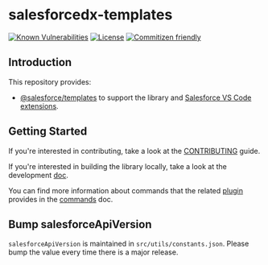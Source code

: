 # salesforcedx-templates

[![Known Vulnerabilities](https://snyk.io/test/github/forcedotcom/salesforcedx-templates/badge.svg)](https://snyk.io/test/github/forcedotcom/salesforcedx-templates)
[![License](https://img.shields.io/npm/l/salesforcedx-templates.svg)](https://github.com/forcedotcom/salesforcedx-templates/blob/master/package.json)
[![Commitizen friendly](https://img.shields.io/badge/commitizen-friendly-brightgreen.svg)](http://commitizen.github.io/cz-cli/)

## Introduction

This repository provides:

- [@salesforce/templates](https://www.npmjs.com/package/@salesforce/templates) to support the library and [Salesforce VS Code extensions](https://github.com/forcedotcom/salesforcedx-vscode/).

## Getting Started

If you're interested in contributing, take a look at the [CONTRIBUTING](CONTRIBUTING.md) guide.

If you're interested in building the library locally, take a look at the development [doc](contributing/developing.md).

You can find more information about commands that the related [plugin](https://github.com/salesforcecli/plugin-templates) provides in the [commands](COMMANDS.md) doc.

## Bump salesforceApiVersion

`salesforceApiVersion` is maintained in `src/utils/constants.json`. Please bump the value every time there is a major release.
